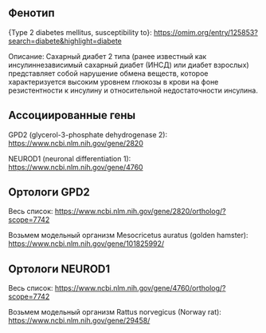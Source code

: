 ## Фенотип
{Type 2 diabetes mellitus, susceptibility to}: https://omim.org/entry/125853?search=diabete&highlight=diabete

Описание: Сахарный диабет 2 типа (ранее известный как инсулиннезависимый сахарный диабет (ИНСД) или диабет взрослых) представляет собой нарушение обмена веществ, которое характеризуется высоким уровнем глюкозы в крови на фоне резистентности к инсулину и относительной недостаточности инсулина.

## Ассоциированные гены
GPD2 (glycerol-3-phosphate dehydrogenase 2): https://www.ncbi.nlm.nih.gov/gene/2820

NEUROD1 (neuronal differentiation 1): https://www.ncbi.nlm.nih.gov/gene/4760

## Ортологи GPD2
Весь список: https://www.ncbi.nlm.nih.gov/gene/2820/ortholog/?scope=7742

Возьмем модельный организм Mesocricetus auratus (golden hamster): https://www.ncbi.nlm.nih.gov/gene/101825992/

## Ортологи NEUROD1
Весь список: https://www.ncbi.nlm.nih.gov/gene/4760/ortholog/?scope=7742

Возьмем модельный организм Rattus norvegicus (Norway rat): https://www.ncbi.nlm.nih.gov/gene/29458/

